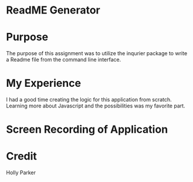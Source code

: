 
# ReadME Generator


# Purpose 
The purpose of this assignment was to utilize the inqurier package to write a Readme file from the command line interface. 

# My Experience
I had a good time creating the logic for this application from scratch. Learning more about Javascript and the possibilities was my favorite part.

# Screen Recording of Application


# Credit 
Holly Parker
